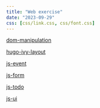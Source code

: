 ```yaml
---
title: "Web exercise"
date: "2023-09-29"
css: [css/link.css, css/font.css]
---
```


<a href='web/dom-manipulation.html'>dom-manipulation</a>

<a href='web/hugo-ivy-layout.html'>hugo-ivy-layout</a>

<a href='web/js-event.html'>js-event</a>

<a href='web/js-form.html'>js-form</a>

<a href='web/js-todo.html'>js-todo</a>

<a href='web/js-ui.html'>js-ui</a>
